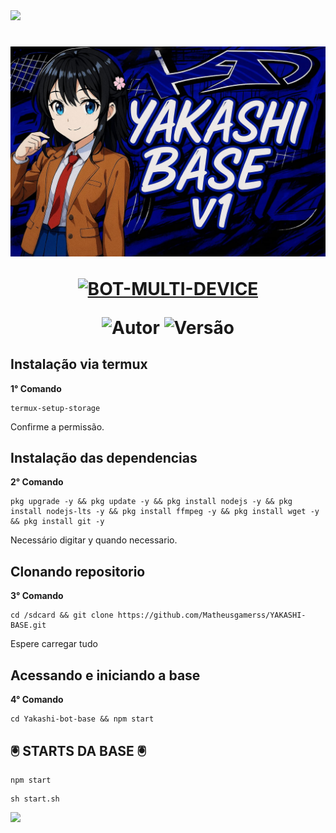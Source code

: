 <img src="https://readme-typing-svg.herokuapp.com/?font=mono&size=30&duration=4000&color=FF0000&center=falso&vCenter=falso&lines=©+BASE+YAKASHI+V1+OFC+UPDATE+©">      

<h1 align="center">
<p>
<img src= "https://raw.githubusercontent.com/yuriXhiudy/up/main/uploads/file_1749246603792.jpg" alt="YAKASHI BASE" width="720">
</p>

<p align="center">
<a href="#"><img title="BOT-MULTI-DEVICE" src="https://img.shields.io/badge/BOT•MULTI•DEVICE-blue?&style=for-the-badge"></a>
</p>

<p align="center">
<img title="Autor" src="https://img.shields.io/badge/Autor-@dev_matheus1.1-orange.svg?style=for-the-badge&logo=github"></a>
<img title="Versão" src="https://img.shields.io/badge/Versão-1.0.0-orange.svg?style=for-the-badge&logo=github"></a>
</p>

## Instalação via termux
**1° Comando**
```
termux-setup-storage
```
Confirme a permissão.

## Instalação das dependencias
**2° Comando**
```
pkg upgrade -y && pkg update -y && pkg install nodejs -y && pkg install nodejs-lts -y && pkg install ffmpeg -y && pkg install wget -y && pkg install git -y
```
Necessário digitar y quando necessario.

## Clonando repositorio
**3° Comando**
```
cd /sdcard && git clone https://github.com/Matheusgamerss/YAKASHI-BASE.git
```
Espere carregar tudo

## Acessando e iniciando a base
**4° Comando**
```
cd Yakashi-bot-base && npm start
```

## 🖲️ STARTS DA BASE 🖲
```
npm start
```
```
sh start.sh
```

<img src="https://readme-typing-svg.herokuapp.com/?font=mono&size=30&duration=4000&color=FF0000&center=falso&vCenter=falso&lines=©+NEWS+YAKASHI+BASE+©"> 
